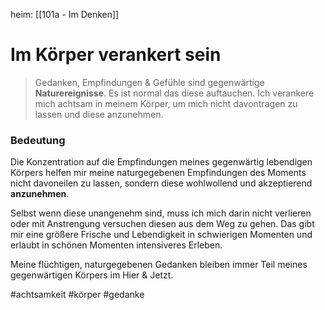 heim: [[101a - Im Denken]]
# Im Körper verankert sein
> Gedanken, Empfindungen & Gefühle sind gegenwärtige **Naturereignisse**. Es ist normal das diese auftauchen. Ich verankere mich achtsam in meinem Körper, um mich nicht davontragen zu lassen und diese anzunehmen.

### Bedeutung
Die Konzentration auf die Empfindungen meines gegenwärtig lebendigen Körpers helfen mir meine naturgegebenen Empfindungen des Moments nicht davoneilen zu lassen, sondern diese wohlwollend und akzeptierend **anzunehmen**. 

Selbst wenn diese unangenehm sind, muss ich mich darin nicht verlieren oder mit Anstrengung versuchen diesen aus dem Weg zu gehen. Das gibt mir eine größere Frische und Lebendigkeit in schwierigen Momenten und erlaubt in schönen Momenten intensiveres Erleben.

Meine flüchtigen, naturgegebenen Gedanken bleiben immer Teil meines gegenwärtigen Körpers im Hier & Jetzt.

#achtsamkeit #körper #gedanke 

